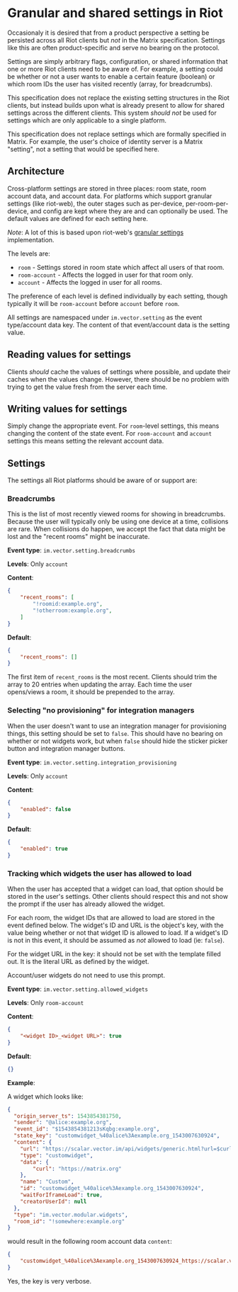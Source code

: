 # Granular and shared settings in Riot

Occasionaly it is desired that from a product perspective a setting be persisted
across all Riot clients but *not* in the Matrix specification. Settings like this
are often product-specific and serve no bearing on the protocol.

Settings are simply arbitrary flags, configuration, or shared information that one
or more Riot clients need to be aware of. For example, a setting could be whether
or not a user wants to enable a certain feature (boolean) or which room IDs the user
has visited recently (array, for breadcrumbs).

This specification does not replace the existing setting structures in the Riot
clients, but instead builds upon what is already present to allow for shared settings
across the different clients. This system *should not* be used for settings which
are only applicable to a single platform.

This specification does not replace settings which are formally specified in Matrix.
For example, the user's choice of identity server is a Matrix "setting", not a setting
that would be specified here.

## Architecture

Cross-platform settings are stored in three places: room state, room account data, and
account data. For platforms which support granular settings (like riot-web), the outer
stages such as per-device, per-room-per-device, and config are kept where they are and
can optionally be used. The default values are defined for each setting here.

*Note*: A lot of this is based upon riot-web's [granular settings](https://github.com/matrix-org/matrix-react-sdk/blob/develop/docs/settings.md)
implementation.

The levels are:
* `room` - Settings stored in room state which affect all users of that room.
* `room-account` - Affects the logged in user for that room only.
* `account` - Affects the logged in user for all rooms.

The preference of each level is defined individually by each setting, though typically
it will be `room-account` before `account` before `room`.

All settings are namespaced under `im.vector.setting` as the event type/account data key.
The content of that event/account data is the setting value.

## Reading values for settings

Clients *should* cache the values of settings where possible, and update their caches when
the values change. However, there should be no problem with trying to get the value fresh
from the server each time.

## Writing values for settings

Simply change the appropriate event. For `room`-level settings, this means changing the
content of the state event. For `room-account` and `account` settings this means setting
the relevant account data.

## Settings

The settings all Riot platforms should be aware of or support are:

### Breadcrumbs

This is the list of most recently viewed rooms for showing in breadcrumbs. Because the user
will typically only be using one device at a time, collisions are rare. When collisions do
happen, we accept the fact that data might be lost and the "recent rooms" might be inaccurate.

**Event type**: `im.vector.setting.breadcrumbs`

**Levels**: Only `account`

**Content**:
```json
{
    "recent_rooms": [
        "!roomid:example.org",
        "!otherroom:example.org",
    ]
}
```

**Default**:
```json
{
    "recent_rooms": []
}
```

The first item of `recent_rooms` is the most recent. Clients should trim the array to 20 entries
when updating the array. Each time the user opens/views a room, it should be prepended to the
array.

### Selecting "no provisioning" for integration managers

When the user doesn't want to use an integration manager for provisioning things, this setting
should be set to `false`. This should have no bearing on whether or not widgets work, but when
`false` should hide the sticker picker button and integration manager buttons.

**Event type**: `im.vector.setting.integration_provisioning`

**Levels**: Only `account`

**Content**:
```json
{
    "enabled": false
}
```

**Default**:
```json
{
    "enabled": true
}
```

### Tracking which widgets the user has allowed to load

When the user has accepted that a widget can load, that option should be stored in the user's
settings. Other clients should respect this and not show the prompt if the user has already
allowed the widget.

For each room, the widget IDs that are allowed to load are stored in the event defined below.
The widget's ID and URL is the object's key, with the value being whether or not that widget ID
is allowed to load. If a widget's ID is not in this event, it should be assumed as *not* allowed
to load (ie: `false`).

For the widget URL in the key: it should not be set with the template filled out. It is the
literal URL as defined by the widget.

Account/user widgets do not need to use this prompt.

**Event type**: `im.vector.setting.allowed_widgets`

**Levels**: Only `room-account`

**Content**:
```json
{
    "<widget ID>_<widget URL>": true
}
```

**Default**:
```json
{}
```

**Example**:

A widget which looks like:
```json
{
  "origin_server_ts": 1543854381750,
  "sender": "@alice:example.org",
  "event_id": "$1543854381213sKqbg:example.org",
  "state_key": "customwidget_%40alice%3Aexample.org_1543007630924",
  "content": {
    "url": "https://scalar.vector.im/api/widgets/generic.html?url=$curl&room_id=$matrix_room_id",
    "type": "customwidget",
    "data": {
        "curl": "https://matrix.org"
    },
    "name": "Custom",
    "id": "customwidget_%40alice%3Aexample.org_1543007630924",
    "waitForIframeLoad": true,
    "creatorUserId": null
  },
  "type": "im.vector.modular.widgets",
  "room_id": "!somewhere:example.org"
}
```

would result in the following room account data `content`:
```json
{
    "customwidget_%40alice%3Aexample.org_1543007630924_https://scalar.vector.im/api/widgets/generic.html?url=$curl&room_id=$matrix_room_id": true
}
```

Yes, the key is very verbose.
